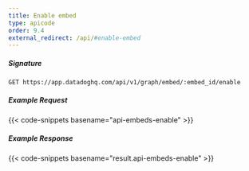 ```yaml
---
title: Enable embed
type: apicode
order: 9.4
external_redirect: /api/#enable-embed
---
```


##### Signature
`GET https://app.datadoghq.com/api/v1/graph/embed/:embed_id/enable`
##### Example Request
{{< code-snippets basename="api-embeds-enable" >}}
##### Example Response
{{< code-snippets basename="result.api-embeds-enable" >}}

